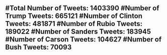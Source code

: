 #Total Number of Tweets: 1403390 
#Number of Trump Tweets: 665121
#Number of Clinton Tweets: 481871
#Number of Rubio Tweets: 189022
#Number of Sanders Tweets: 183945
#Number of Carson Tweets: 104627
#Number of Bush Tweets: 70093
---
